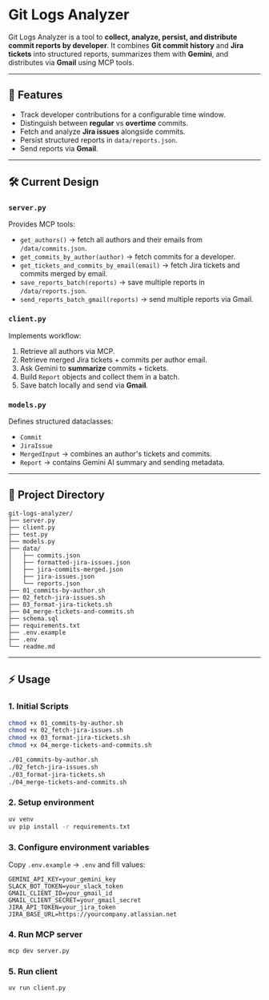 # Git Logs Analyzer

Git Logs Analyzer is a tool to **collect, analyze, persist, and distribute commit reports by developer**.
It combines **Git commit history** and **Jira tickets** into structured reports, summarizes them with **Gemini**, and distributes via **Gmail** using MCP tools.

---

## 🚀 Features

* Track developer contributions for a configurable time window.
* Distinguish between **regular** vs **overtime** commits.
* Fetch and analyze **Jira issues** alongside commits.
* Persist structured reports in `data/reports.json`.
* Send reports via **Gmail**.

---

## 🛠️ Current Design

### `server.py`

Provides MCP tools:

* `get_authors()` → fetch all authors and their emails from `/data/commits.json`.
* `get_commits_by_author(author)` → fetch commits for a developer.
* `get_tickets_and_commits_by_email(email)` → fetch Jira tickets and commits merged by email.
* `save_reports_batch(reports)` → save multiple reports in `/data/reports.json`.
* `send_reports_batch_gmail(reports)` → send multiple reports via Gmail.

### `client.py`

Implements workflow:

1. Retrieve all authors via MCP.
2. Retrieve merged Jira tickets + commits per author email.
3. Ask Gemini to **summarize** commits + tickets.
4. Build `Report` objects and collect them in a batch.
5. Save batch locally and send via **Gmail**.

### `models.py`

Defines structured dataclasses:

* `Commit`
* `JiraIssue`
* `MergedInput` → combines an author's tickets and commits.
* `Report` → contains Gemini AI summary and sending metadata.

---

## 📂 Project Directory

```
git-logs-analyzer/
├── server.py
├── client.py
├── test.py
├── models.py
├── data/
│   ├── commits.json
│   ├── formatted-jira-issues.json
│   ├── jira-commits-merged.json
│   ├── jira-issues.json
│   └── reports.json
├── 01_commits-by-author.sh
├── 02_fetch-jira-issues.sh
├── 03_format-jira-tickets.sh
├── 04_merge-tickets-and-commits.sh
├── schema.sql
├── requirements.txt
├── .env.example
├── .env
└── readme.md
```

---

## ⚡ Usage

### 1. Initial Scripts

```bash
chmod +x 01_commits-by-author.sh
chmod +x 02_fetch-jira-issues.sh
chmod +x 03_format-jira-tickets.sh
chmod +x 04_merge-tickets-and-commits.sh

./01_commits-by-author.sh
./02_fetch-jira-issues.sh
./03_format-jira-tickets.sh
./04_merge-tickets-and-commits.sh
```

### 2. Setup environment

```bash
uv venv
uv pip install -r requirements.txt
```

### 3. Configure environment variables

Copy `.env.example` → `.env` and fill values:

```
GEMINI_API_KEY=your_gemini_key
SLACK_BOT_TOKEN=your_slack_token
GMAIL_CLIENT_ID=your_gmail_id
GMAIL_CLIENT_SECRET=your_gmail_secret
JIRA_API_TOKEN=your_jira_token
JIRA_BASE_URL=https://yourcompany.atlassian.net
```

### 4. Run MCP server

```bash
mcp dev server.py
```

### 5. Run client

```bash
uv run client.py
```

